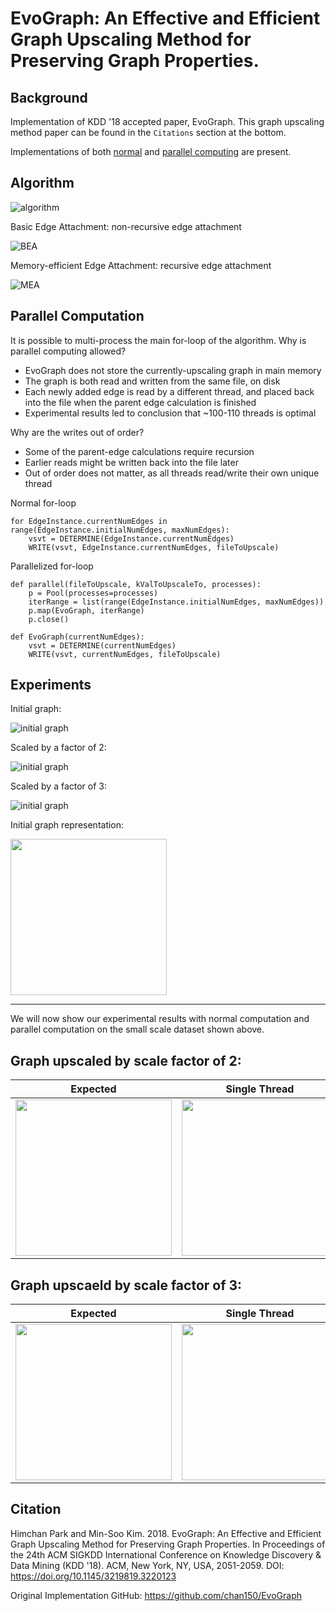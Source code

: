 # EvoGraph: An Effective and Efficient Graph Upscaling Method for Preserving Graph Properties.

## Background
Implementation of KDD '18 accepted paper, EvoGraph. This graph upscaling method paper can be found in the `Citations` section at the bottom.

Implementations of both [normal](/evograph/src/evograph.py) and [parallel computing](/evograph/src/evographParallel.py) are present.



## Algorithm
![algorithm](/evograph/images/code-images/XEvoGraph.png)

Basic Edge Attachment: non-recursive edge attachment

![BEA](/evograph/images/code-images/BEA.png)

Memory-efficient Edge Attachment: recursive edge attachment

![MEA](/evograph/images/code-images/MEA.png)



## Parallel Computation 
It is possible to multi-process the main for-loop of the algorithm. 
Why is parallel computing allowed?
* EvoGraph does not store the currently-upscaling graph in main memory
* The graph is both read and written from the same file, on disk
* Each newly added edge is read by a different thread, and placed back into the file when the parent edge calculation is finished
* Experimental results led to conclusion that ~100-110 threads is optimal

Why are the writes out of order? 
* Some of the parent-edge calculations require recursion
* Earlier reads might be written back into the file later
* Out of order does not matter, as all threads read/write their own unique thread

Normal for-loop
```
for EdgeInstance.currentNumEdges in range(EdgeInstance.initialNumEdges, maxNumEdges):
    vsvt = DETERMINE(EdgeInstance.currentNumEdges)
    WRITE(vsvt, EdgeInstance.currentNumEdges, fileToUpscale)
```

Parallelized for-loop
```
def parallel(fileToUpscale, kValToUpscaleTo, processes):
    p = Pool(processes=processes)
    iterRange = list(range(EdgeInstance.initialNumEdges, maxNumEdges))
    p.map(EvoGraph, iterRange)
    p.close()

def EvoGraph(currentNumEdges):
    vsvt = DETERMINE(currentNumEdges)
    WRITE(vsvt, currentNumEdges, fileToUpscale)
```
## Experiments

Initial graph: 

![initial graph](/evograph/images/graph-images/1graph.png)

Scaled by a factor of 2:

![initial graph](/evograph/images/ggraph-images/2graph.png)

Scaled by a factor of 3:

![initial graph](/evograph/images/graph-images/3graph.png)

Initial graph representation: 

<img src="/evograph/images/graph-images/1actual.png" width="250"/>

---

We will now show our experimental results with normal computation and parallel computation on the small scale dataset shown above.

## Graph upscaled by scale factor of 2:

Expected             |  Single Thread       | Multithread
:-------------------------:|:-------------------------:|:-------------------------:
<img src="/evograph/images/graph-images/2expected.png" width="250"/>  | <img src="/evograph/images/graph-images/2actual.png" width="250"/>  |  <img src="/evograph/images/graph-images/2multi.png" width="250"/>

## Graph upscaeld by scale factor of 3:
Expected             |  Single Thread       | Multithread
:-------------------------:|:-------------------------:|:-------------------------:
<img src="/evograph/images/graph-images/3expected.png" width="250"/>  | <img src="/evograph/images/graph-images/3actual.png" width="250"/>  |  <img src="/evograph/images/graph-images/3multi.png" width="250"/>




## Citation

Himchan Park and Min-Soo Kim. 2018. EvoGraph: An Effective and Efficient Graph Upscaling Method for Preserving Graph Properties. In Proceedings of the 24th ACM SIGKDD International Conference on Knowledge Discovery & Data Mining (KDD '18). ACM, New York, NY, USA, 2051-2059. DOI: https://doi.org/10.1145/3219819.3220123

Original Implementation GitHub: https://github.com/chan150/EvoGraph
